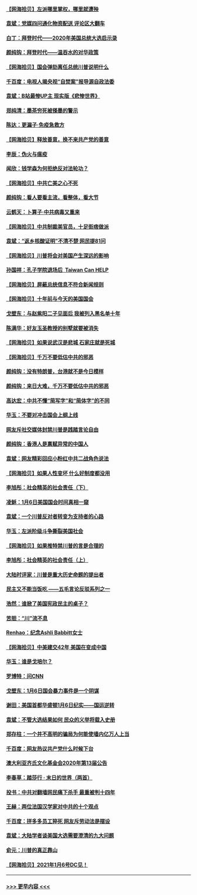#### [【网海拾贝】左派哪里掌权，哪里就遭殃](../pages/nsc993/n12715009.md?t=01280502) 
#### [袁斌：党媒四问通化物资配送 评论区大翻车](../pages/nsc993/n12714950.md?t=01280502) 
#### [白丁：拜登时代——2020年美国总统大选启示录](../pages/nsc993/n12714920.md?t=01280502) 
#### [颜纯钩：拜登时代——温吞水的对华政策](../pages/nsc993/n12713245.md?t=01280502) 
#### [【网海拾贝】国会弹劾离任总统川普说明什么](../pages/nsc993/n12712816.md?t=01280502) 
#### [千百度：电视人揭央视“自焚案”报导源自政法委](../pages/nsc993/n12709760.md?t=01280502) 
#### [袁斌：B站最惨UP主 现实版《悲惨世界》](../pages/nsc993/n12709686.md?t=01280502) 
#### [郑纯清：墨茶穷死被搽墨的警示](../pages/nsc993/n12709262.md?t=01280502) 
#### [陈达：更漏子·免疫急救方](../pages/nsc993/n12709244.md?t=01280502) 
#### [【网海拾贝】释放善意，换不来共产党的善意](../pages/nsc993/n12708361.md?t=01280502) 
#### [李辰：伪火与瘟疫](../pages/nsc993/n12707981.md?t=01280502) 
#### [闻欣：钱学森为何拒绝反对法轮功？](../pages/nsc993/n12707407.md?t=01280502) 
#### [【网海拾贝】中共亡美之心不死](../pages/nsc993/n12707621.md?t=01280502) 
#### [颜纯钩：看人要看主流，看整体，看大节](../pages/nsc993/n12707536.md?t=01280502) 
#### [云鹤天：卜算子‧中共病毒又重来](../pages/nsc993/n12707408.md?t=01280502) 
#### [【网海拾贝】中共制裁美官员，十足街痞做派](../pages/nsc993/n12705115.md?t=01280502) 
#### [袁斌：“返乡核酸证明”不清不楚 网民提81问](../pages/nsc993/n12704982.md?t=01280502) 
#### [【网海拾贝】川普将会对美国产生深远的影响](../pages/nsc993/n12703045.md?t=01280502) 
#### [孙国祥：孔子学院退场后  Taiwan Can HELP](../pages/nsc993/n12702430.md?t=01280502) 
#### [【网海拾贝】屏蔽总统信息不符合新闻规则](../pages/nsc993/n12699998.md?t=01280502) 
#### [【网海拾贝】十年前与今天的美国国会](../pages/nsc993/n12696993.md?t=01280502) 
#### [戈壁东：与赵紫阳二子见面后 我被列入黑名单十年](../pages/nsc993/n12696215.md?t=01280502) 
#### [陈满华：好友玉圣教授的别墅就要被消失](../pages/nsc993/n12695411.md?t=01280502) 
#### [【网海拾贝】如果说武汉是悲城 石家庄就是死城](../pages/nsc993/n12694589.md?t=01280502) 
#### [【网海拾贝】千万不要低估中共的邪恶](../pages/nsc993/n12692771.md?t=01280502) 
#### [颜纯钩：没有特朗普，台港就不是今日模样](../pages/nsc993/n12692678.md?t=01280502) 
#### [颜纯钩：来日大难，千万不要低估中共的邪恶](../pages/nsc993/n12692080.md?t=01280502) 
#### [高达宏：中共不懂“简写字”和“简体字”的不同](../pages/nsc993/n12692068.md?t=01280502) 
#### [华玉：不要对冲击国会上纲上线](../pages/nsc993/n12689948.md?t=01280502) 
#### [网友斥社交媒体封禁川普是践踏言论自由](../pages/nsc993/n12687482.md?t=01280502) 
#### [颜纯钩：香港人是禀赋异常的中国人](../pages/nsc993/n12685142.md?t=01280502) 
#### [袁斌：网友精彩回应小粉红中共二战角色说法](../pages/nsc993/n12684994.md?t=01280502) 
#### [【网海拾贝】如果人性变坏 什么好制度都没用](../pages/nsc993/n12683000.md?t=01280502) 
#### [李旭彤：社会精英的社会责任（下）](../pages/nsc993/n12680604.md?t=01280502) 
#### [凌稣：1月6日美国国会时间真相一窥](../pages/nsc993/n12682780.md?t=01280502) 
#### [袁斌：一个川普反对者转变为支持者的心路](../pages/nsc993/n12682700.md?t=01280502) 
#### [华玉：左派阶级斗争撕裂美国社会](../pages/nsc993/n12681226.md?t=01280502) 
#### [【网海拾贝】如果推特禁川普的言是合理的](../pages/nsc993/n12681232.md?t=01280502) 
#### [李旭彤：社会精英的社会责任（上）](../pages/nsc993/n12680501.md?t=01280502) 
#### [大陆时评家：川普是重大历史命题的提出者](../pages/nsc993/n12679904.md?t=01280502) 
#### [民主又不能当饭吃 ——五毛言论反驳系列之一](../pages/nsc993/n12679877.md?t=01280502) 
#### [浩然：谁掀了美国宪政民主的桌子？](../pages/nsc993/n12679850.md?t=01280502) 
#### [苦胆：“川”流不息](../pages/nsc993/n12678388.md?t=01280502) 
#### [Renhao：纪念Ashli Babbitt女士](../pages/nsc993/n12678359.md?t=01280502) 
#### [【网海拾贝】中美建交42年 美国在变成中国](../pages/nsc993/n12678324.md?t=01280502) 
#### [华玉：谁是戈培尔？](../pages/nsc993/n12677515.md?t=01280502) 
#### [罗博特：问CNN](../pages/nsc993/n12677172.md?t=01280502) 
#### [戈壁东：1月6日国会暴力事件是一个阴谋](../pages/nsc993/n12674639.md?t=01280502) 
#### [谢田：美国首都华盛顿1月6日纪实——国运逆转](../pages/nsc993/n12673190.md?t=01280502) 
#### [袁斌：不管大选结果如何 民众的义举将载入史册](../pages/nsc993/n12672787.md?t=01280502) 
#### [郑存柱：一个并不高明的骗局为何能使墙内亿万人上当](../pages/nsc993/n12671449.md?t=01280502) 
#### [千百度：网友热议共产党什么时候下台](../pages/nsc993/n12670442.md?t=01280502) 
#### [澳大利亚齐氏文化基金会2020年第13届公告](../pages/nsc993/n12670273.md?t=01280502) 
#### [李春草：踏莎行 · 末日的世界（两首）](../pages/nsc993/n12670253.md?t=01280502) 
#### [投书：中共对翻墙网民痛下杀手 最重被判十四年](../pages/nsc993/n12670190.md?t=01280502) 
#### [王赫：两位法国汉学家对中共的十个观点](../pages/nsc993/n12669593.md?t=01280502) 
#### [千百度：拼多多员工猝死 网友斥劳动法是摆设](../pages/nsc993/n12668081.md?t=01280502) 
#### [袁斌：大陆学者谈美国大选需要澄清的九大问题](../pages/nsc993/n12668023.md?t=01280502) 
#### [俞元：川普的真正靠山](../pages/nsc993/n12668000.md?t=01280502) 
#### [【网海拾贝】2021年1月6号DC见！](../pages/nsc993/n12664957.md?t=01280502) 

----
#### [ >>> 更早内容 <<< ](../indexes/nsc993-earlier.md)
